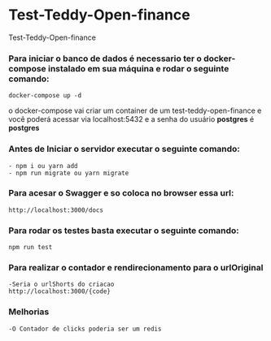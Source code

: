 # Test-Teddy-Open-finance
Test-Teddy-Open-finance


### Para iniciar o banco de dados é necessario ter o docker-compose instalado em sua máquina e rodar o seguinte comando:

    docker-compose up -d

o docker-compose vai criar um container de um test-teddy-open-finance e você poderá acessar via localhost:5432 e a senha do usuário **postgres** é **postgres**

### Antes de Iniciar o servidor executar o seguinte comando:
    - npm i ou yarn add
    - npm run migrate ou yarn migrate

### Para acesar o Swagger e so coloca no browser essa url:
    http://localhost:3000/docs

### Para rodar os testes basta executar o seguinte comando:
    npm run test

### Para realizar o contador e rendirecionamento para o urlOriginal
    -Seria o urlShorts do criacao
    http://localhost:3000/{code}

### Melhorias
    -O Contador de clicks poderia ser um redis

